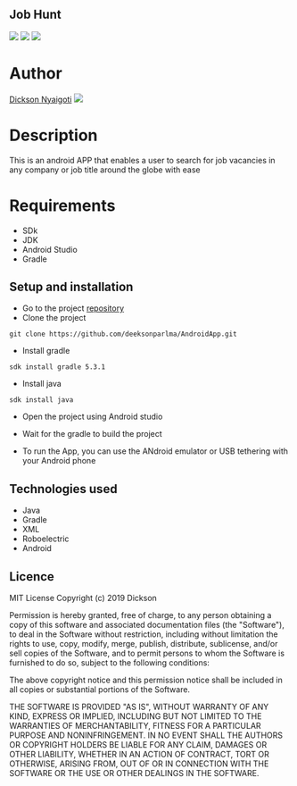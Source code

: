 ## Job Hunt

 ![](https://img.shields.io/badge/Android-project-brightgreen.svg)
 ![](https://img.shields.io/badge/Language-Java%20-orange.svg)
 ![](https://img.shields.io/badge/Tests-Roboelectric-blue.svg)


# Author
 [Dickson Nyaigoti](https://github.com/deeksonparlma) ![](https://img.shields.io/badge/Programmer-Verified-brightgreen.svg)
# Description
 This is an android APP that enables a user to search for job vacancies in any company or job title around the globe with ease

# Requirements

* SDk
* JDK
* Android Studio
* Gradle

## Setup and installation
* Go to the project [repository](https://github.com/deeksonparlma/AndroidApp)
* Clone the project

```
git clone https://github.com/deeksonparlma/AndroidApp.git
```

* Install gradle
```
sdk install gradle 5.3.1
```
* Install java
```
sdk install java
```
* Open the project using Android studio
* Wait for the gradle to build the project

* To run the App, you can use the ANdroid emulator or USB tethering with your Android phone

## Technologies used
 * Java
 * Gradle
 * XML
 * Roboelectric
 * Android

## Licence

MIT License
Copyright (c) 2019 Dickson

Permission is hereby granted, free of charge, to any person obtaining a copy of this software and associated documentation files (the "Software"), to deal in the Software without restriction, including without limitation the rights to use, copy, modify, merge, publish, distribute, sublicense, and/or sell copies of the Software, and to permit persons to whom the Software is furnished to do so, subject to the following conditions:

The above copyright notice and this permission notice shall be included in all copies or substantial portions of the Software.

THE SOFTWARE IS PROVIDED "AS IS", WITHOUT WARRANTY OF ANY KIND, EXPRESS OR IMPLIED, INCLUDING BUT NOT LIMITED TO THE WARRANTIES OF MERCHANTABILITY, FITNESS FOR A PARTICULAR PURPOSE AND NONINFRINGEMENT. IN NO EVENT SHALL THE AUTHORS OR COPYRIGHT HOLDERS BE LIABLE FOR ANY CLAIM, DAMAGES OR OTHER LIABILITY, WHETHER IN AN ACTION OF CONTRACT, TORT OR OTHERWISE, ARISING FROM, OUT OF OR IN CONNECTION WITH THE SOFTWARE OR THE USE OR OTHER DEALINGS IN THE SOFTWARE.
